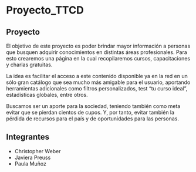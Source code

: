 # Proyecto_TTCD

## Proyecto

El objetivo de este proyecto es poder brindar mayor información a
personas que busquen adquirir conocimientos en distintas áreas
profesionales. Para esto crearemos una página en la cual recopilaremos
cursos, capacitaciones y charlas gratuitas.

La idea es facilitar el acceso a este contenido disponible ya en la red en
un sólo gran catálogo que sea mucho más amigable para el usuario,
aportando herramientas adicionales como filtros personalizados, test
“tu curso ideal”, estadísticas globales, entre otros.

Buscamos ser un aporte para la sociedad, teniendo también como meta
evitar que se pierdan cientos de cupos. Y, por tanto, evitar también la
pérdida de recursos para el país y de oportunidades para las personas.


## Integrantes

- Christopher Weber
- Javiera Preuss
- Paula Muñoz